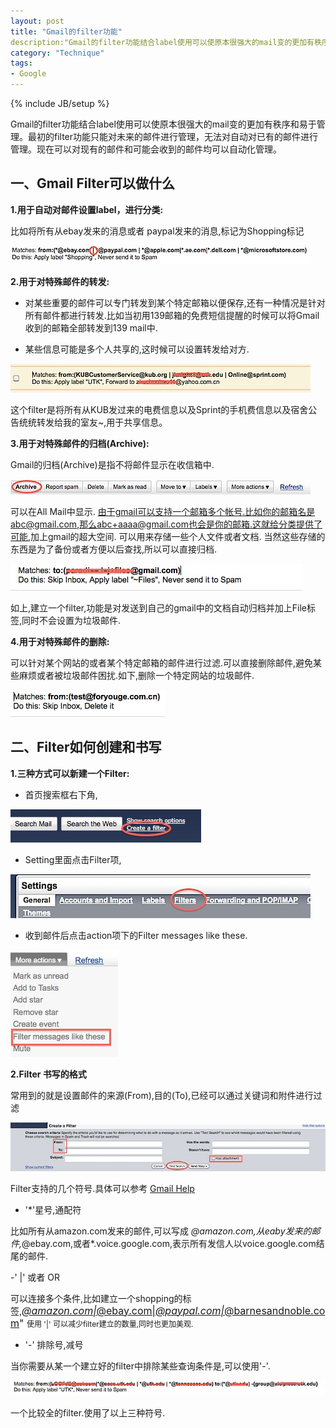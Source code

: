```yaml
---
layout: post
title: "Gmail的filter功能"
description:"Gmail的filter功能结合label使用可以使原本很强大的mail变的更加有秩序和易于管理。最初的filter功能只能对未来的邮件进行管理，无法对自动对已有的邮件进行管理。现在可以对现有的邮件和可能会收到的邮件均可以自动化管理。"
category: "Technique"
tags:
- Google
---
```


{% include JB/setup %}  

Gmail的filter功能结合label使用可以使原本很强大的mail变的更加有秩序和易于管理。最初的filter功能只能对未来的邮件进行管理，无法对自动对已有的邮件进行管理。现在可以对现有的邮件和可能会收到的邮件均可以自动化管理。

## 一、Gmail Filter可以做什么

**1.用于自动对邮件设置label，进行分类:**



比如将所有从ebay发来的消息或者 paypal发来的消息,标记为Shopping标记

![shopping_filter](/assets/uploads/2009/12/shopping_filter.jpg)

**2.用于对特殊邮件的转发:**

- 对某些重要的邮件可以专门转发到某个特定邮箱以便保存,还有一种情况是针对所有邮件都进行转发.比如当初用139邮箱的免费短信提醒的时候可以将Gmail收到的邮箱全部转发到139 mail中.

- 某些信息可能是多个人共享的,这时候可以设置转发给对方.

![filter_forward](/assets/uploads/2009/12/filter_forward.jpg)

这个filter是将所有从KUB发过来的电费信息以及Sprint的手机费信息以及宿舍公告统统转发给我的室友~,用于共享信息。


**3.用于对特殊邮件的归档(Archive):**



Gmail的归档(Archive)是指不将邮件显示在收信箱中.


![gmail_archive](/assets/uploads/2009/12/gmail_archive.jpg)


可以在All Mail中显示. 由于gmail可以支持一个邮箱多个帐号.比如你的邮箱名是abc@gmail.com,那么abc+aaaa@gmail.com也会是你的邮箱.这就给分类提供了可能,加上gmail的超大空间. 可以用来存储一些个人文件或者文档. 当然这些存储的东西是为了备份或者方便以后查找,所以可以直接归档.


![archive_filter](/assets/uploads/2009/12/archive_filter.jpg)



如上,建立一个filter,功能是对发送到自己的gmail中的文档自动归档并加上File标签,同时不会设置为垃圾邮件.



**4.用于对特殊邮件的删除:**


可以针对某个网站的或者某个特定邮箱的邮件进行过滤.可以直接删除邮件,避免某些麻烦或者被垃圾邮件困扰.如下,删除一个特定网站的垃圾邮件.

![filter_delete](/assets/uploads/2009/12/filter_delete.jpg)


## 二、Filter如何创建和书写 ##

**1.三种方式可以新建一个Filter:**


- 首页搜索框右下角,

![create_filter](/assets/uploads/2009/12/create_filter.jpg)

- Setting里面点击Filter项,

![filter_create_1](/assets/uploads/2009/12/filter_create_1.jpg)


- 收到邮件后点击action项下的Filter messages like these.

![filter_create_2](/assets/uploads/2009/12/filter_create_2.jpg)


**2.Filter 书写的格式**


常用到的就是设置邮件的来源(From),目的(To),已经可以通过关键词和附件进行过滤

![filter_1](/assets/uploads/2009/12/filter_1.jpg)

Filter支持的几个符号.具体可以参考 
[Gmail Help](http://mail.google.com/support/bin/answer.py?answer=7190)



- '*'星号,通配符



比如所有从amazon.com发来的邮件,可以写成 *@amazon.com,从eaby发来的邮件,*@ebay.com,或者*.voice.google.com,表示所有发信人以voice.google.com结尾的邮件.



-' |' 或者 OR



可以连接多个条件,比如建立一个shopping的标签,<a href="mailto:*@amazon.com%7C*@ebay.com%7C*@paypal.com%7C*@barnesandnoble.com"><span style="font-size: medium;">*@amazon.com|*@ebay.com|*@paypal.com|*@barnesandnoble.com</span></a><span style="font-size: medium;">" <span style="font-size: 12px;">使用 '|' 可以减少filter建立的数量,同时也更加美观.</span></span>



- '-' 排除号,减号



当你需要从某一个建立好的filter中排除某些查询条件是,可以使用'-'.

![filter_complicated](/assets/uploads/2009/12/filter_complicated.jpg)

一个比较全的filter.使用了以上三种符号.
